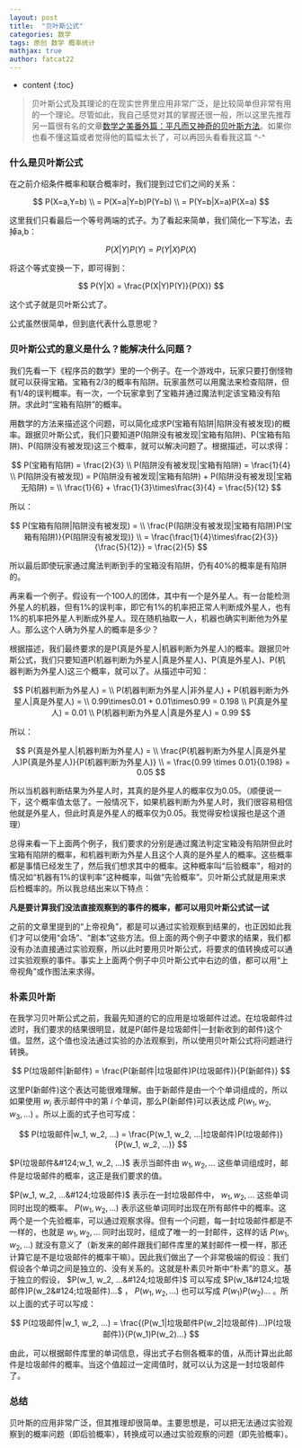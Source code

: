 ```yaml
---
layout: post
title:  "贝叶斯公式"
categories: 数学
tags: 原创 数学 概率统计
mathjax: true
author: fatcat22
---
```


* content
{:toc}





>贝叶斯公式及其理论的在现实世界里应用非常广泛，是比较简单但非常有用的一个理论。尽管如此，我自己感觉对其的掌握还很一般，所以这里先推荐另一篇很有名的文章[数学之美番外篇：平凡而又神奇的贝叶斯方法](http://mindhacks.cn/2008/09/21/the-magical-bayesian-method)。如果你也看不懂这篇或者觉得他的篇幅太长了，可以再回头看看我这篇 ^-^

### 什么是贝叶斯公式
在之前介绍条件概率和联合概率时，我们提到过它们之间的关系：

$$
P(X=a,Y=b) \\
= P(X=a|Y=b)P(Y=b) \\
= P(Y=b|X=a)P(X=a)
$$

这里我们只看最后一个等号两端的式子。为了看起来简单，我们简化一下写法，去掉a,b：

$$
P(X|Y)P(Y) = P(Y|X)P(X)
$$

将这个等式变换一下，即可得到：

$$
P(Y|X) = \frac{P(X|Y)P(Y)}{P(X)}
$$

这个式子就是贝叶斯公式了。

公式虽然很简单，但到底代表什么意思呢？


### 贝叶斯公式的意义是什么？能解决什么问题？
我们先看一下《程序员的数学》里的一个例子。在一个游戏中，玩家只要打倒怪物就可以获得宝箱。宝箱有2/3的概率有陷阱。玩家虽然可以用魔法来检查陷阱，但有1/4的误判概率。有一次，一个玩家拿到了宝箱并通过魔法判定该宝箱没有陷阱。求此时“宝箱有陷阱”的概率。

用数学的方法来描述这个问题，可以简化成求P(宝箱有陷阱&#124;陷阱没有被发现)的概率。跟据贝叶斯公式，我们只要知道P(陷阱没有被发现&#124;宝箱有陷阱)、P(宝箱有陷阱)、P(陷阱没有被发现)这三个概率，就可以解决问题了。根据描述，可以求得：  

$$
P(宝箱有陷阱) = \frac{2}{3} \\
P(陷阱没有被发现|宝箱有陷阱) = \frac{1}{4} \\
P(陷阱没有被发现) = P(陷阱没有被发现|宝箱有陷阱) + P(陷阱没有被发现|宝箱无陷阱) = \\
\frac{1}{6} + \frac{1}{3}\times\frac{3}{4} = \frac{5}{12}
$$

所以：

$$
P(宝箱有陷阱|陷阱没有被发现) = \\
\frac{P(陷阱没有被发现|宝箱有陷阱)P(宝箱有陷阱)}{P(陷阱没有被发现)} \\
= \frac{\frac{1}{4}\times\frac{2}{3}}{\frac{5}{12}} = \frac{2}{5}
$$

所以最后即使玩家通过魔法判断到手的宝箱没有陷阱，仍有40%的概率是有陷阱的。

再来看一个例子。假设有一个100人的团体，其中有一个是外星人。有一台能检测外星人的机器，但有1%的误判率，即它有1%的机率把正常人判断成外星人，也有1%的机率把外星人判断成外星人。现在随机抽取一人，机器也确实判断他为外星人。那么这个人确为外星人的概率是多少？

根据描述，我们最终要求的是P(真是外星人&#124;机器判断为外星人)的概率。跟据贝叶斯公式，我们只要知道P(机器判断为外星人&#124;真是外星人)、P(真是外星人)、P(机器判断为外星人)这三个概率，就可以了。从描述中可知：

$$
P(机器判断为外星人) = \\
P(机器判断为外星人|非外星人) + P(机器判断为外星人|真是外星人) = \\
0.99\times0.01 + 0.01\times0.99 = 0.198 \\
P(真是外星人) = 0.01 \\
P(机器判断为外星人|真是外星人) = 0.99
$$

所以：

$$
P(真是外星人|机器判断为外星人) = \\
\frac{P(机器判断为外星人|真是外星人)P(真是外星人)}{P(机器判断为外星人)} \\
= \frac{0.99 \times 0.01}{0.198} = 0.05
$$

所以当机器判断结果为外星人时，其真的是外星人的概率仅为0.05。（顺便说一下，这个概率值太低了。一般情况下，如果机器判断为外星人时，我们很容易相信他就是外星人，但此时真是外星人的概率仅为0.05。我觉得安检误报也是这个道理）

总得来看一下上面两个例子，我们要求的分别是通过魔法判定宝箱没有陷阱但此时宝箱有陷阱的概率，和机器判断为外星人且这个人真的是外星人的概率。这些概率都是事情已经发生了，然后我们想求其中的概率。这种概率叫“后验概率”，相对的情况如“机器有1%的误判率”这种概率，叫做“先验概率”。贝叶斯公式就是用来求后检概率的。所以我总结出来以下特点：

**凡是要计算我们没法直接观察到的事件的概率，都可以用贝叶斯公式试一试**

之前的文章里提到的“上帝视角”，都是可以通过实验观察到结果的，也正因如此我们才可以使用“会场”、“剧本”这些方法。但上面的两个例子中要求的结果，我们都没有办法直接通过实验观察，所以此时要用贝叶斯公式，将要求的值转换成可以通过实验观察的事件。事实上上面两个例子中贝叶斯公式中右边的值，都可以用“上帝视角”或作图法来求得。

### 朴素贝叶斯
在我学习贝叶斯公式之前，我最先知道的它的应用是垃圾邮件过滤。在垃圾邮件过滤时，我们要求的结果很明显，就是P(邮件是垃圾邮件&#124;一封新收到的邮件)这个值。显然，这个值也没法通过实验的办法观察到，所以使用贝叶斯公式将问题进行转换。

$$
P(垃圾邮件|新邮件) = \frac{P(新邮件|垃圾邮件)P(垃圾邮件)}{P(新邮件)}
$$

这里P(新邮件)这个表达可能很难理解。由于新邮件是由一个个单词组成的，所以如果使用 $w_i$ 表示邮件中的第 $i$ 个单词，那么P(新邮件)可以表达成 $P(w_1, w_2, w_3, ...)$ 。所以上面的式子也可写成：

$$
P(垃圾邮件|w_1, w_2, ...) = \frac{P(w_1, w_2, ...|垃圾邮件)P(垃圾邮件)}{P(w_1, w_2, ...)}
$$

$P(垃圾邮件&#124;w_1, w_2, ...)$ 表示当邮件由 $w_1, w_2, ...$ 这些单词组成时，邮件是垃圾邮件的概率，这正是我们要求的值。

 $P(w_1, w_2, ...&#124;垃圾邮件)$ 表示在一封垃圾邮件中， $w_1, w_2, ...$ 这些单词同时出现的概率。 $P(w_1, w_2, ...)$ 表示这些单词同时出现在所有邮件中的概率。这两个是一个先验概率，可以通过观察求得。但有一个问题，每一封垃圾邮件都是不一样的，也就是 $w_1, w_2, ...$ 同时出现时，组成了唯一的一封邮件，这样的话 $P(w_1, w_2, ...)$ 就没有意义了（新发来的邮件跟我们邮件库里的某封邮件一模一样，那还计算它是不是垃圾邮件的概率干嘛）。因此我们做出了一个非常极端的假设：我们假设各个单词之间是独立的、没有关系的。这就是朴素贝叶斯中“朴素”的意义。基于独立的假设， $P(w_1, w_2, ...&#124;垃圾邮件)$ 可以写成 $P(w_1&#124;垃圾邮件)P(w_2&#124;垃圾邮件)...$ ， $P(w_1, w_2, ...)$ 也可以写成 $P(w_1)P(w_2)...$ 。所以上面的式子可以写成：

 $$
P(垃圾邮件|w_1, w_2, ...) = \frac{(P(w_1|垃圾邮件P(w_2|垃圾邮件)...)P(垃圾邮件)}{P(w_1)P(w_2)...}
 $$

 由此，可以根据邮件库里的单词信息，得出式子右侧各概率的值，从而计算出此邮件是垃圾邮件的概率。当这个值超过一定阈值时，就可以认为这是一封垃圾邮件了。

### 总结
贝叶斯的应用非常广泛，但其推理却很简单。主要思想是，可以把无法通过实验观察到的概率问题（即后验概率），转换成可以通过实验观察的问题（即先验概率）。
